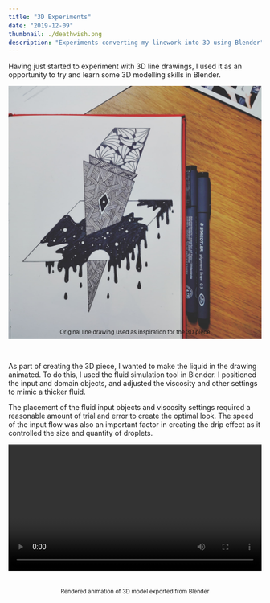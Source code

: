 ```yaml
---
title: "3D Experiments"
date: "2019-12-09"
thumbnail: ./deathwish.png
description: "Experiments converting my linework into 3D using Blender"
---
```


Having just started to experiment with 3D line drawings, I used it as an opportunity to try and learn some 3D modelling skills in Blender.

![deathwish_drawing.jpg](./deathwish_drawing.jpg)

<p align="center" style="font-size: 0.8em; position: relative; top: -4vw;">Original line drawing used as inspiration for the 3D piece</p>

As part of creating the 3D piece, I wanted to make the liquid in the drawing animated. To do this, I used the fluid simulation tool in Blender. I positioned the input and domain objects, and adjusted the viscosity and other settings to mimic a thicker fluid.

The placement of the fluid input objects and viscosity settings required a reasonable amount of trial and error to create the optimal look. The speed of the input flow was also an important factor in creating the drip effect as it controlled the size and quantity of droplets.

<video autoplay controls loop style="width: 100%">
<source src="./deathwish.mp4" type="video/mp4" />
</video>

<p align="center" style="font-size: 0.8em; position: relative; top: 2vw;">Rendered animation of 3D model exported from Blender</p>
